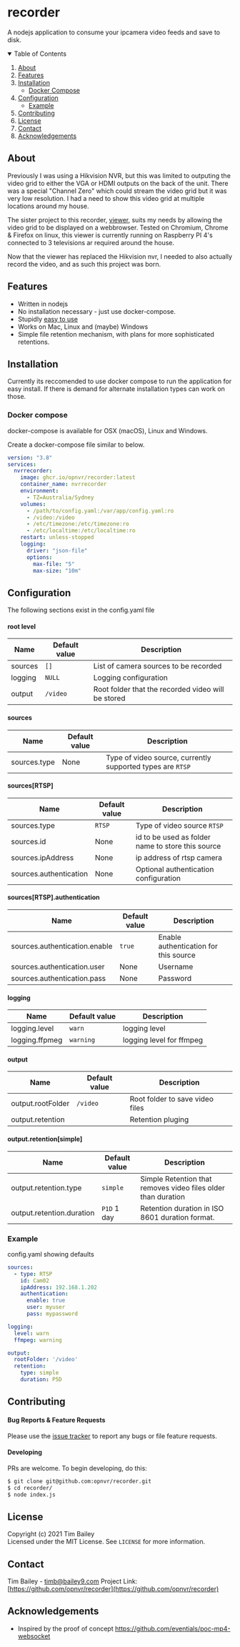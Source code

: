 # recorder

A nodejs application to consume your ipcamera video feeds and save to disk.

<!-- TABLE OF CONTENTS -->
<details open="open">
  <summary>Table of Contents</summary>
  <ol>
    <li><a href="#about">About</a></li>
    <li><a href="#features">Features</a></li>
    <li>
      <a href="#installation">Installation</a>
      <ul>
        <li><a href="#docker-compose">Docker Compose</a></li>
      </ul>
    </li>
    <li>
      <a href="#configuration">Configuration</a>
      <ul>
        <li><a href="#example">Example</a></li>
      </ul>
    </li>
    <li><a href="#contributing">Contributing</a></li>
    <li><a href="#license">License</a></li>
    <li><a href="#contact">Contact</a></li>
    <li><a href="#acknowledgements">Acknowledgements</a></li>
  </ol>
</details>

## About
Previously I was using a Hikvision NVR, but this was limited to outputing the video grid to either the VGA or HDMI outputs on the back of the unit.  There was a special "Channel Zero" which could stream the video grid but it was very low resolution.  I had a need to show this video grid at multiple locations around my house.

The sister project to this recorder, [viewer](https://github.com/opnvr/viewer), suits my needs by allowing the video grid to be displayed on a webbrowser.  Tested on Chromium, Chrome & Firefox on linux, this viewer is currently running on Raspberry PI 4's connected to 3 televisions ar required around the house.

Now that the viewer has replaced the Hikvision nvr, I needed to also actually record the video, and as such this project was born.

## Features

- Written in nodejs
- No installation necessary - just use docker-compose.
- Stupidly [easy to use](https://github.com/opnvr/recorder#usage)
- Works on Mac, Linux and (maybe) Windows
- Simple file retention mechanism, with plans for more sophisticated retentions.

## Installation

Currently its reccomended to use docker compose to run the application for easy install.  If there is demand for alternate installation types can work on those.

### Docker compose

docker-compose is available for OSX (macOS), Linux and Windows.

Create a docker-compose file similar to below.


```yaml
version: "3.8"
services:
  nvrrecorder:
    image: ghcr.io/opnvr/recorder:latest
    container_name: nvrrecorder
    environment:
      - TZ=Australia/Sydney
    volumes:
      - /path/to/config.yaml:/var/app/config.yaml:ro
      - /video:/video
      - /etc/timezone:/etc/timezone:ro
      - /etc/localtime:/etc/localtime:ro
    restart: unless-stopped
    logging:
      driver: "json-file"
      options:
        max-file: "5"
        max-size: "10m"
```

## Configuration

The following sections exist in the config.yaml file

#### root level

| Name                       | Default value      | Description                                                                 |
| -------------------------- | ------------------ | --------------------------------------------------------------------------- |
| sources                    | `[]`               | List of camera sources to be recorded                                       |
| logging                    | `NULL`             | Logging configuration                                                       |
| output                     | `/video`           | Root folder that the recorded video will be stored                          |

#### sources

| Name                       | Default value      | Description                                                                 |
| -------------------------- | ------------------ | --------------------------------------------------------------------------- |
| sources.type               | None               | Type of video source, currently supported types are `RTSP`                  |

#### sources[RTSP]

| Name                       | Default value      | Description                                                                 |
| -------------------------- | ------------------ | --------------------------------------------------------------------------- |
| sources.type               | `RTSP`             | Type of video source `RTSP`                                                 |
| sources.id                 | None               | id to be used as folder name to store this source                           |
| sources.ipAddress          | None               | ip address of rtsp camera                                                   |
| sources.authentication     | None               | Optional authentication configuration                                       |

#### sources[RTSP].authentication

| Name                          | Default value      | Description                                                                 |
| ----------------------------- | ------------------ | --------------------------------------------------------------------------- |
| sources.authentication.enable | `true`             | Enable authentication for this source                                       |
| sources.authentication.user   | None               | Username                                                                    |
| sources.authentication.pass   | None               | Password                                                                    |

#### logging

| Name                       | Default value      | Description                                                                 |
| -------------------------- | ------------------ | --------------------------------------------------------------------------- |
| logging.level              | `warn`             | logging level                                                               |
| logging.ffpmeg             | `warning`          | logging level for ffmpeg                                                    |

#### output

| Name                       | Default value      | Description                                                                 |
| -------------------------- | ------------------ | --------------------------------------------------------------------------- |
| output.rootFolder          | `/video`           | Root folder to save video files                                             |
| output.retention           |                    | Retention pluging                                                           |

#### output.retention[simple]

| Name                       | Default value      | Description                                                                 |
| -------------------------- | ------------------ | --------------------------------------------------------------------------- |
| output.retention.type      | `simple`           | Simple Retention that removes video files older than duration               |
| output.retention.duration  | `P1D` 1 day        | Retention duration in ISO 8601 duration format.                             |

### Example 
config.yaml showing defaults

```yaml
sources:
  - type: RTSP
    id: Cam02
    ipAddress: 192.168.1.202
    authentication:
      enable: true
      user: myuser
      pass: mypassword

logging:
  level: warn
  ffmpeg: warning

output:
  rootFolder: '/video'
  retention:
    type: simple
    duration: P5D
```

## Contributing

#### Bug Reports & Feature Requests

Please use the [issue tracker](https://github.com/opnvr/recorder/issues) to report any bugs or file feature requests.

#### Developing

PRs are welcome. To begin developing, do this:

```bash
$ git clone git@github.com:opnvr/recorder.git
$ cd recorder/
$ node index.js
```

## License
Copyright (c) 2021 Tim Bailey  
Licensed under the MIT License. See `LICENSE` for more information.

## Contact
Tim Bailey - timb@bailey9.com
Project Link: [https://github.com/opnvr/recorder](https://github.com/opnvr/recorder)

## Acknowledgements
* Inspired by the proof of concept https://github.com/eventials/poc-mp4-websocket
